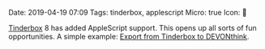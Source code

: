 Date: 2019-04-19 07:09
Tags: tinderbox, applescript
Micro: true
Icon: 🔗

[Tinderbox](https://eastgate.com/Tinderbox) 8 has added AppleScript support. This opens up all sorts of fun opportunities. A simple example: [Export from Tinderbox to DEVONthink](https://rudimentarylathe.org/#Export%20from%20Tinderbox%20to%20DEVONthink%20using%20AppleScript).